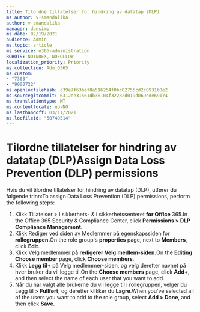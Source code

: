 ```yaml
---
title: Tilordne tillatelser for hindring av datatap (DLP)
ms.author: v-smandalika
author: v-smandalika
manager: dansimp
ms.date: 02/19/2021
audience: Admin
ms.topic: article
ms.service: o365-administration
ROBOTS: NOINDEX, NOFOLLOW
localization_priority: Priority
ms.collection: Adm_O365
ms.custom:
- "7363"
- "9000722"
ms.openlocfilehash: c39a7f63baf8a516254f0bc02755cd2c0931b0e2
ms.sourcegitcommit: 6312ee31561db36104f32282d019d069ede69174
ms.translationtype: MT
ms.contentlocale: nb-NO
ms.lasthandoff: 03/11/2021
ms.locfileid: "50749514"
---
```

# <a name="assign-data-loss-prevention-dlp-permissions"></a><span data-ttu-id="d144f-102">Tilordne tillatelser for hindring av datatap (DLP)</span><span class="sxs-lookup"><span data-stu-id="d144f-102">Assign Data Loss Prevention (DLP) permissions</span></span>

<span data-ttu-id="d144f-103">Hvis du vil tilordne tillatelser for hindring av datatap (DLP), utfører du følgende trinn:</span><span class="sxs-lookup"><span data-stu-id="d144f-103">To assign Data Loss Prevention (DLP) permissions, perform the following steps:</span></span>

1. <span data-ttu-id="d144f-104">Klikk Tillatelser > I sikkerhets- & i sikkerhetssenteret **for Office** 365.</span><span class="sxs-lookup"><span data-stu-id="d144f-104">In the Office 365 Security & Compliance Center, click **Permissions > DLP Compliance Management**.</span></span>
2. <span data-ttu-id="d144f-105">Klikk Rediger ved  siden av Medlemmer på egenskapssiden for **rollegruppen.**</span><span class="sxs-lookup"><span data-stu-id="d144f-105">On the role group's **properties** page, next to **Members**, click **Edit**.</span></span>
3. <span data-ttu-id="d144f-106">Klikk Velg medlemmer på **redigerer Velg** **medlem-siden.**</span><span class="sxs-lookup"><span data-stu-id="d144f-106">On the **Editing Choose member** page, click **Choose members**.</span></span>
4. <span data-ttu-id="d144f-107">Klikk **Legg til+** på Velg medlemmer-siden, og velg deretter navnet på hver bruker du vil legge til.</span><span class="sxs-lookup"><span data-stu-id="d144f-107">On the **Choose members** page, click **Add+**, and then select the name of each user that you want to add.</span></span>
5. <span data-ttu-id="d144f-108">Når du har valgt alle brukerne du vil legge til i rollegruppen, velger du Legg til > **Fullført**, og deretter klikker du **Lagre**.</span><span class="sxs-lookup"><span data-stu-id="d144f-108">When you've selected all of the users you want to add to the role group, select **Add > Done**, and then click **Save**.</span></span>
